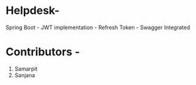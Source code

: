 # Helpdesk- 
Spring Boot - JWT implementation - Refresh Token - Swagger Integrated 

# Contributors -
1. Samarpit
2. Sanjana

